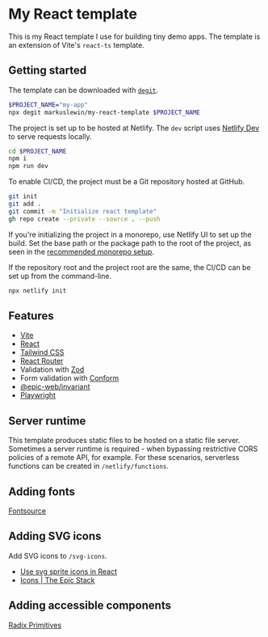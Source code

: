 # My React template

This is my React template I use for building tiny demo apps. The template is an
extension of Vite's `react-ts` template.

## Getting started

The template can be downloaded with
[`degit`](https://github.com/Rich-Harris/degit).

```bash
$PROJECT_NAME="my-app"
npx degit markuslewin/my-react-template $PROJECT_NAME
```

The project is set up to be hosted at Netlify. The `dev` script uses
[Netlify Dev](https://docs.netlify.com/cli/local-development/) to serve requests
locally.

```bash
cd $PROJECT_NAME
npm i
npm run dev
```

To enable CI/CD, the project must be a Git repository hosted at GitHub.

```bash
git init
git add .
git commit -m "Initialize react template"
gh repo create --private --source . --push
```

If you're initializing the project in a monorepo, use Netlify UI to set up the
build. Set the base path or the package path to the root of the project, as seen
in the
[recommended monorepo setup](https://docs.netlify.com/configure-builds/monorepos/#recommended-monorepo-setup).

If the repository root and the project root are the same, the CI/CD can be set
up from the command-line.

```bash
npx netlify init
```

## Features

- [Vite](https://vitejs.dev/)
- [React](https://react.dev/)
- [Tailwind CSS](https://tailwindcss.com/)
- [React Router](https://reactrouter.com/en/main)
- Validation with [Zod](https://zod.dev/)
- Form validation with [Conform](https://conform.guide/)
- [@epic-web/invariant](https://github.com/epicweb-dev/invariant)
- [Playwright](https://playwright.dev/)

## Server runtime

This template produces static files to be hosted on a static file server.
Sometimes a server runtime is required - when bypassing restrictive CORS
policies of a remote API, for example. For these scenarios, serverless functions
can be created in `/netlify/functions`.

## Adding fonts

[Fontsource](https://fontsource.org/)

## Adding SVG icons

Add SVG icons to `/svg-icons`.

- [Use svg sprite icons in React](https://www.jacobparis.com/content/svg-icons)
- [Icons | The Epic Stack](https://github.com/epicweb-dev/epic-stack/blob/main/docs/icons.md)

## Adding accessible components

[Radix Primitives](https://www.radix-ui.com/primitives/docs/overview/introduction)
